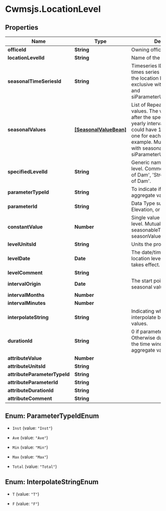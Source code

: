# Cwmsjs.LocationLevel

## Properties

Name | Type | Description | Notes
------------ | ------------- | ------------- | -------------
**officeId** | **String** | Owning office of object. | 
**locationLevelId** | **String** | Name of the location level | 
**seasonalTimeSeriesId** | **String** | Timeseries ID (e.g. from the times series catalog) to use as the location level. Mutually exclusive with seasonalValues and siParameterUnitsConstantValue | [optional] 
**seasonalValues** | [**[SeasonalValueBean]**](SeasonalValueBean.md) | List of Repeating seasonal values. The values repeater after the specified interval. A yearly interval seasonable could have 12 different values, one for each month for example. Mutually exclusive with seasonalTimeSeriesId and siParameterUnitsConstantValue | [optional] 
**specifiedLevelId** | **String** | Generic name of this location level. Common names are &#39;Top of Dam&#39;, &#39;Streambed&#39;, &#39;Bottom of Dam&#39;. | [optional] 
**parameterTypeId** | **String** | To indicate if single or aggregate value | [optional] 
**parameterId** | **String** | Data Type such as Stage, Elevation, or others. | [optional] 
**constantValue** | **Number** | Single value for this location level. Mutually exclusive with seasonableTimeSeriesId and seasonValues. | [optional] 
**levelUnitsId** | **String** | Units the provided levels are in | [optional] 
**levelDate** | **Date** | The date/time at which this location level configuration takes effect. | [optional] 
**levelComment** | **String** |  | [optional] 
**intervalOrigin** | **Date** | The start point of provided seasonal values | [optional] 
**intervalMonths** | **Number** |  | [optional] 
**intervalMinutes** | **Number** |  | [optional] 
**interpolateString** | **String** | Indicating whether or not to interpolate between seasonal values. | [optional] 
**durationId** | **String** | 0 if parameterTypeId is Inst. Otherwise duration indicating the time window of the aggregate value. | [optional] 
**attributeValue** | **Number** |  | [optional] 
**attributeUnitsId** | **String** |  | [optional] 
**attributeParameterTypeId** | **String** |  | [optional] 
**attributeParameterId** | **String** |  | [optional] 
**attributeDurationId** | **String** |  | [optional] 
**attributeComment** | **String** |  | [optional] 



## Enum: ParameterTypeIdEnum


* `Inst` (value: `"Inst"`)

* `Ave` (value: `"Ave"`)

* `Min` (value: `"Min"`)

* `Max` (value: `"Max"`)

* `Total` (value: `"Total"`)





## Enum: InterpolateStringEnum


* `T` (value: `"T"`)

* `F` (value: `"F"`)




